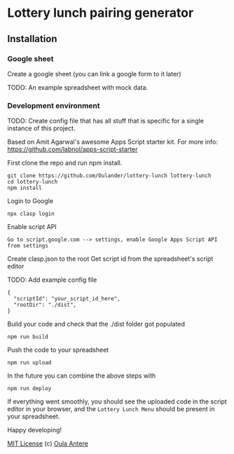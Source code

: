# Lottery lunch pairing generator

## Installation

### Google sheet

Create a google sheet (you can link a google form to it later)

TODO: An example spreadsheet with mock data.

### Development environment

TODO: Create config file that has all stuff that is specific for a single instance of this project.

Based on Amit Agarwal's awesome Apps Script starter kit.
For more info:
https://github.com/labnol/apps-script-starter

First clone the repo and run npm install.

```
git clone https://github.com/Oulander/lottery-lunch lottery-lunch
cd lottery-lunch
npm install
```

Login to Google

```
npx clasp login
```

Enable script API

```
Go to script.google.com --> settings, enable Google Apps Script API from settings
```

Create clasp.json to the root
Get script id from the spreadsheet's script editor

TODO: Add example config file

```
{
  "scriptId": "your_script_id_here",
  "rootDir": "./dist",
}
```

Build your code and check that the ./dist folder got populated

```
npm run build
```

Push the code to your spreadsheet

```
npm run upload
```

In the future you can combine the above steps with

```
npm run deploy
```

If everything went smoothly, you should see the uploaded code in the
script editor in your browser, and the `Lottery Lunch Menu` should be
present in your spreadsheet.

Happy developing!

[MIT License](https://github.com/labnol/apps-script-starter/blob/master/LICENSE) (c) [Oula Antere](https://linkedin.com/in/oulaantere)
